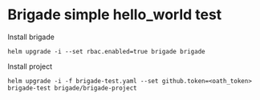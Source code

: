 
# Brigade simple hello_world test

Install brigade
```
helm upgrade -i --set rbac.enabled=true brigade brigade
```


Install project 
```
helm upgrade -i -f brigade-test.yaml --set github.token=<oath_token> brigade-test brigade/brigade-project
```
